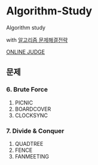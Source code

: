 # Algorithm-Study

 Algorithm study

 with [알고리즘 문제해결전략](https://book.algospot.com/)
 
 [ONLINE JUDGE](https://algospot.com/)

## 문제
### 6. Brute Force
1. PICNIC
2. BOARDCOVER
3. CLOCKSYNC

### 7. Divide & Conquer
1. QUADTREE
2. FENCE
3. FANMEETING